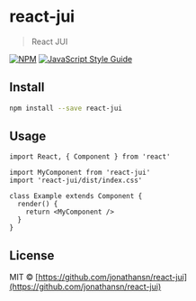 # react-jui

> React JUI

[![NPM](https://img.shields.io/npm/v/react-jui.svg)](https://www.npmjs.com/package/react-jui) [![JavaScript Style Guide](https://img.shields.io/badge/code_style-standard-brightgreen.svg)](https://standardjs.com)

## Install

```bash
npm install --save react-jui
```

## Usage

```tsx
import React, { Component } from 'react'

import MyComponent from 'react-jui'
import 'react-jui/dist/index.css'

class Example extends Component {
  render() {
    return <MyComponent />
  }
}
```

## License

MIT © [https://github.com/jonathansn/react-jui](https://github.com/jonathansn/react-jui)
